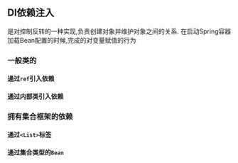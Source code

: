 
## DI依赖注入
是对控制反转的一种实现,负责创建对象并维护对象之间的关系.
在启动Spring容器加载Bean配置的时候,完成的对变量赋值的行为

### 一般类的

#### 通过`ref`引入依赖

#### 通过内部类引入依赖

### 拥有集合框架的依赖

#### 通过`<List>`标签

#### 通过集合类型的`Bean`
